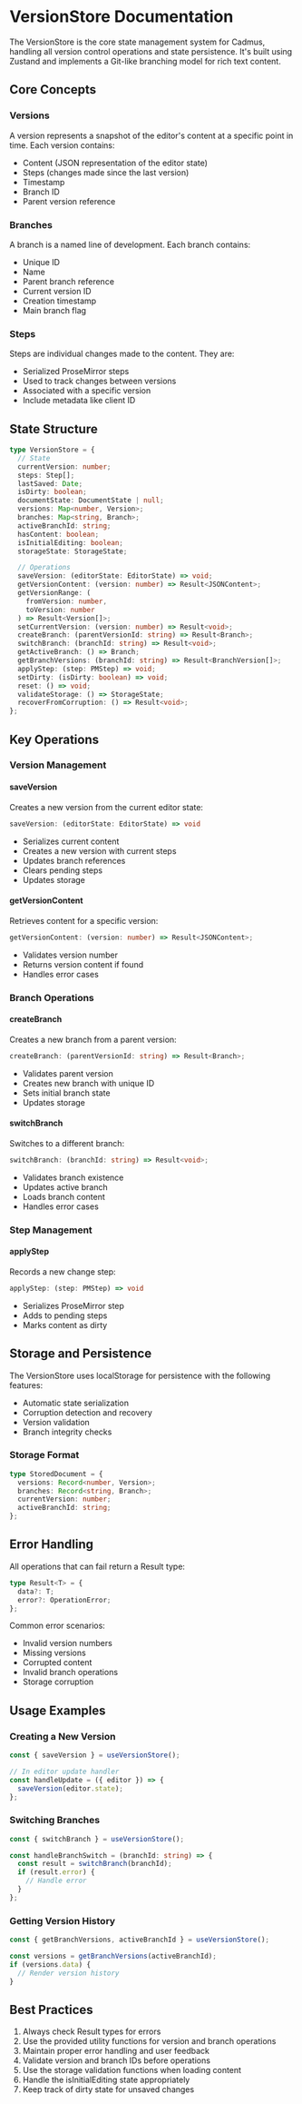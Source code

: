 # VersionStore Documentation

The VersionStore is the core state management system for Cadmus, handling all version control operations and state persistence. It's built using Zustand and implements a Git-like branching model for rich text content.

## Core Concepts

### Versions

A version represents a snapshot of the editor's content at a specific point in time. Each version contains:

- Content (JSON representation of the editor state)
- Steps (changes made since the last version)
- Timestamp
- Branch ID
- Parent version reference

### Branches

A branch is a named line of development. Each branch contains:

- Unique ID
- Name
- Parent branch reference
- Current version ID
- Creation timestamp
- Main branch flag

### Steps

Steps are individual changes made to the content. They are:

- Serialized ProseMirror steps
- Used to track changes between versions
- Associated with a specific version
- Include metadata like client ID

## State Structure

```typescript
type VersionStore = {
  // State
  currentVersion: number;
  steps: Step[];
  lastSaved: Date;
  isDirty: boolean;
  documentState: DocumentState | null;
  versions: Map<number, Version>;
  branches: Map<string, Branch>;
  activeBranchId: string;
  hasContent: boolean;
  isInitialEditing: boolean;
  storageState: StorageState;

  // Operations
  saveVersion: (editorState: EditorState) => void;
  getVersionContent: (version: number) => Result<JSONContent>;
  getVersionRange: (
    fromVersion: number,
    toVersion: number
  ) => Result<Version[]>;
  setCurrentVersion: (version: number) => Result<void>;
  createBranch: (parentVersionId: string) => Result<Branch>;
  switchBranch: (branchId: string) => Result<void>;
  getActiveBranch: () => Branch;
  getBranchVersions: (branchId: string) => Result<BranchVersion[]>;
  applyStep: (step: PMStep) => void;
  setDirty: (isDirty: boolean) => void;
  reset: () => void;
  validateStorage: () => StorageState;
  recoverFromCorruption: () => Result<void>;
};
```

## Key Operations

### Version Management

#### saveVersion

Creates a new version from the current editor state:

```typescript
saveVersion: (editorState: EditorState) => void
```

- Serializes current content
- Creates a new version with current steps
- Updates branch references
- Clears pending steps
- Updates storage

#### getVersionContent

Retrieves content for a specific version:

```typescript
getVersionContent: (version: number) => Result<JSONContent>;
```

- Validates version number
- Returns version content if found
- Handles error cases

### Branch Operations

#### createBranch

Creates a new branch from a parent version:

```typescript
createBranch: (parentVersionId: string) => Result<Branch>;
```

- Validates parent version
- Creates new branch with unique ID
- Sets initial branch state
- Updates storage

#### switchBranch

Switches to a different branch:

```typescript
switchBranch: (branchId: string) => Result<void>;
```

- Validates branch existence
- Updates active branch
- Loads branch content
- Handles error cases

### Step Management

#### applyStep

Records a new change step:

```typescript
applyStep: (step: PMStep) => void
```

- Serializes ProseMirror step
- Adds to pending steps
- Marks content as dirty

## Storage and Persistence

The VersionStore uses localStorage for persistence with the following features:

- Automatic state serialization
- Corruption detection and recovery
- Version validation
- Branch integrity checks

### Storage Format

```typescript
type StoredDocument = {
  versions: Record<number, Version>;
  branches: Record<string, Branch>;
  currentVersion: number;
  activeBranchId: string;
};
```

## Error Handling

All operations that can fail return a Result type:

```typescript
type Result<T> = {
  data?: T;
  error?: OperationError;
};
```

Common error scenarios:

- Invalid version numbers
- Missing versions
- Corrupted content
- Invalid branch operations
- Storage corruption

## Usage Examples

### Creating a New Version

```typescript
const { saveVersion } = useVersionStore();

// In editor update handler
const handleUpdate = ({ editor }) => {
  saveVersion(editor.state);
};
```

### Switching Branches

```typescript
const { switchBranch } = useVersionStore();

const handleBranchSwitch = (branchId: string) => {
  const result = switchBranch(branchId);
  if (result.error) {
    // Handle error
  }
};
```

### Getting Version History

```typescript
const { getBranchVersions, activeBranchId } = useVersionStore();

const versions = getBranchVersions(activeBranchId);
if (versions.data) {
  // Render version history
}
```

## Best Practices

1. Always check Result types for errors
2. Use the provided utility functions for version and branch operations
3. Maintain proper error handling and user feedback
4. Validate version and branch IDs before operations
5. Use the storage validation functions when loading content
6. Handle the isInitialEditing state appropriately
7. Keep track of dirty state for unsaved changes

